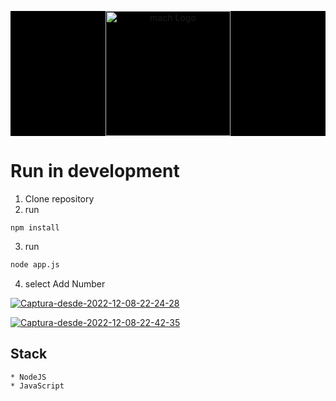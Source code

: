<p align="center" style="background: black">
   <a href="https://www.macheight.com/" target="blank"><img src="https://images.squarespace-cdn.com/content/v1/5f7c74b3ebc1ba132269c5a7/1611678115046-8C180XU5WIJ07PA60ADA/mach_8_logo_highlight_full.jpg?format=1500w" width="200" alt="mach Logo" /></a>
</p>


# Run in development

1. Clone repository
2. run
```
npm install
```

3. run 
```bash
node app.js 
```

4. select Add Number

<a href="https://ibb.co/5vCb5GG"><img src="https://i.ibb.co/RPtRCYY/Captura-desde-2022-12-08-22-24-28.png" alt="Captura-desde-2022-12-08-22-24-28" border="0" /></a>

<a href="https://ibb.co/SwWt3Cg"><img src="https://i.ibb.co/XxN7CRP/Captura-desde-2022-12-08-22-42-35.png" alt="Captura-desde-2022-12-08-22-42-35" border="0" /></a>


## Stack
```
* NodeJS
* JavaScript
```


